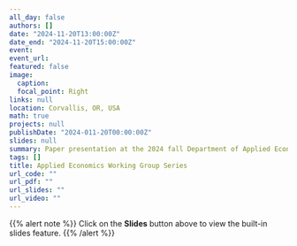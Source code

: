 ```yaml
---
all_day: false
authors: []
date: "2024-11-20T13:00:00Z"
date_end: "2024-11-20T15:00:00Z"
event: 
event_url: 
featured: false
image:
  caption: 
  focal_point: Right
links: null
location: Corvallis, OR, USA
math: true
projects: null
publishDate: "2024-011-20T00:00:00Z"
slides: null
summary: Paper presentation at the 2024 fall Department of Applied Economics Working Group Series.
tags: []
title: Applied Economics Working Group Series
url_code: ""
url_pdf: ""
url_slides: ""
url_video: ""
---
```


{{% alert note %}}
Click on the **Slides** button above to view the built-in slides feature.
{{% /alert %}}
